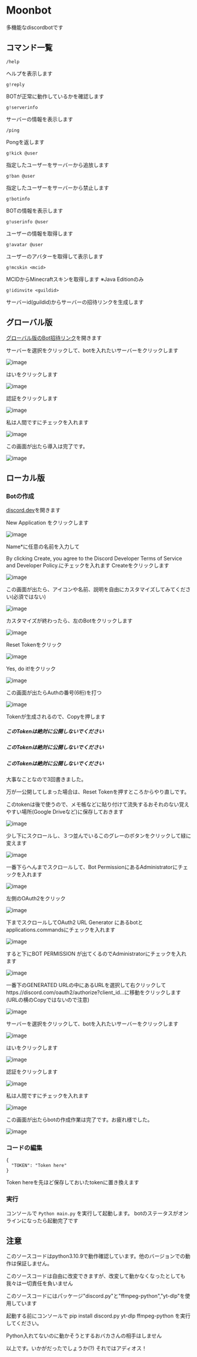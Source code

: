 # Moonbot
多機能なdiscordbotです

## コマンド一覧

``/help``

ヘルプを表示します

``g!reply``

BOTが正常に動作しているかを確認します

``g!serverinfo``

サーバーの情報を表示します

``/ping``

Pongを返します

``g!kick @user``

指定したユーザーをサーバーから追放します

``g!ban @user``

指定したユーザーをサーバーから禁止します

``g!botinfo``

BOTの情報を表示します

``g!userinfo @user``

ユーザーの情報を取得します

``g!avatar @user``

ユーザーのアバターを取得して表示します

``g!mcskin <mcid>``

MCIDからMinecraftスキンを取得します ※Java Editionのみ

``g!idinvite <guildid>``

サーバーid(guildid)からサーバーの招待リンクを生成します

## グローバル版

[グローバル版のBot招待リンク](https://discord.com/oauth2/authorize?client_id=1264941322515644548&permissions=8&integration_type=0&scope=bot+applications.commands)を開きます

サーバーを選択をクリックして、botを入れたいサーバーをクリックします

![image](https://github.com/user-attachments/assets/27aae2a4-cf5d-4138-acdc-644486596dc6)

はいをクリックします

![image](https://github.com/user-attachments/assets/a67e3507-8d1f-4c94-ba5b-d5fdf1cac9af)

認証をクリックします

![image](https://github.com/user-attachments/assets/5b67742a-faae-4b3c-9398-f8519c89577f)

私は人間ですにチェックを入れます

![image](https://github.com/user-attachments/assets/ae32d55c-d54e-47f9-964f-04fc0b000900)

この画面が出たら導入は完了です。

![image](https://github.com/user-attachments/assets/3477f3c2-95bc-4e6f-9794-e3bba365dc32)

## ローカル版

### Botの作成

[discord.dev](https://discord.com/developers/)を開きます

New Application をクリックします

![image](https://github.com/user-attachments/assets/f2bcda08-d234-4eef-b778-8813200f6786)


Name*に任意の名前を入力して

By clicking Create, you agree to the Discord Developer Terms of Service and Developer Policy.にチェックを入れます
Createをクリックします

![image](https://github.com/user-attachments/assets/94187e65-d395-4918-8740-98c73b31e5c1)

この画面が出たら、アイコンや名前、説明を自由にカスタマイズしてみてください(必須ではない)

![image](https://github.com/user-attachments/assets/806c46ef-9aad-47fc-8d72-974186f52e1c)

カスタマイズが終わったら、左のBotをクリックします

![image](https://github.com/user-attachments/assets/48f7b3c8-3269-458f-9bbb-f42ce9ccc2d6)

Reset Tokenをクリック

![image](https://github.com/user-attachments/assets/f4ad0eb0-75ff-4a1b-8a70-accd6ab7ca03)

Yes, do it!をクリック

![image](https://github.com/user-attachments/assets/567f49db-46c6-4d73-9928-262452a2b201)

この画面が出たらAuthの番号(6桁)を打つ

![image](https://github.com/user-attachments/assets/aa45da89-d299-4869-8ef3-47926352e23e)

Tokenが生成されるので、Copyを押します

##### このTokenは絶対に公開しないでください

##### このTokenは絶対に公開しないでください

##### このTokenは絶対に公開しないでください

大事なことなので3回書きました。

万が一公開してしまった場合は、Reset Tokenを押すところからやり直しです。

このtokenは後で使うので、メモ帳などに貼り付けて流失するおそれのない覚えやすい場所(Google Driveなど)に保存しておきます

![image](https://github.com/user-attachments/assets/4ccb4948-737c-4450-b6e4-5e49ca794713)

少し下にスクロールし、３つ並んでいるこのグレーのボタンをクリックして緑に変えます

![image](https://github.com/user-attachments/assets/38395faa-f9b8-450f-8600-e9a07eca5a15)

一番下らへんまでスクロールして、Bot PermissionにあるAdministratorにチェックを入れます

![image](https://github.com/user-attachments/assets/6bc0eeb6-8299-4e3d-8a67-8f0620f21138)

左側のOAuth2をクリック

![image](https://github.com/user-attachments/assets/435f0daa-829c-401b-83ba-928ca655ae1a)

下までスクロールしてOAuth2 URL Generator にあるbotとapplications.commandsにチェックを入れます

![image](https://github.com/user-attachments/assets/e6a56ef8-9c85-42ad-9fe6-f3d91c0821d9)

すると下にBOT PERMISSION が出てくるのでAdministratorにチェックを入れます

![image](https://github.com/user-attachments/assets/848781a6-ac56-43d1-82d4-10292438154c)

一番下のGENERATED URLの中にあるURLを選択して右クリックしてhttps.//discord.com/oauth2/authorize?client_id...に移動をクリックします(URLの横のCopyではないので注意)

![image](https://github.com/user-attachments/assets/52b77f9d-b891-47f4-a316-e8fb7b51b1a0)

サーバーを選択をクリックして、botを入れたいサーバーをクリックします

![image](https://github.com/user-attachments/assets/27aae2a4-cf5d-4138-acdc-644486596dc6)

はいをクリックします

![image](https://github.com/user-attachments/assets/a67e3507-8d1f-4c94-ba5b-d5fdf1cac9af)

認証をクリックします

![image](https://github.com/user-attachments/assets/5b67742a-faae-4b3c-9398-f8519c89577f)

私は人間ですにチェックを入れます

![image](https://github.com/user-attachments/assets/ae32d55c-d54e-47f9-964f-04fc0b000900)

この画面が出たらbotの作成作業は完了です。お疲れ様でした。

![image](https://github.com/user-attachments/assets/3477f3c2-95bc-4e6f-9794-e3bba365dc32)

### コードの編集

```
{
  "TOKEN": "Token here"
}
```

Token hereを先ほど保存しておいたtokenに置き換えます

### 実行

コンソールで ``Python main.py`` を実行して起動します。
botのステータスがオンラインになったら起動完了です

## 注意

このソースコードはpython3.10.9で動作確認しています。他のバージョンでの動作は保証しません。

このソースコードは自由に改変できますが、改変して動かなくなったとしても我々は一切責任を負いません

このソースコードにはパッケージ"discord.py"と"ffmpeg-python","yt-dlp"を使用しています

起動する前にコンソールで pip install discord.py yt-dlp ffmpeg-python を実行してください。

Python入れてないのに動かそうとするおバカさんの相手はしません

以上です。いかがだったでしょうか(?) それではアディオス！
